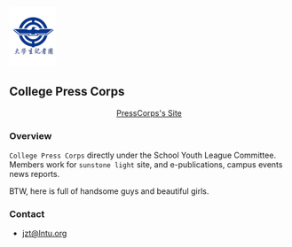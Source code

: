 ![](../images/logo_jzt.png)

## College Press Corps

<center>
<a href="http://ct.lntu.org" target="_blank">PressCorps's Site </a>
</center>

### Overview

`College Press Corps` directly under the School Youth League Committee. Members work for `sunstone light` site, and e-publications, campus events news reports.

BTW, here is full of handsome guys and beautiful girls.

### Contact

* [jzt@lntu.org](mailto:jzt@lntu.org)